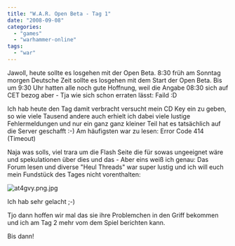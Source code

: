 ```yaml
---
title: "W.A.R. Open Beta - Tag 1"
date: "2008-09-08"
categories: 
  - "games"
  - "warhammer-online"
tags: 
  - "war"
---
```


Jawoll, heute sollte es losgehen mit der Open Beta. 8:30 früh am Sonntag morgen Deutsche Zeit sollte es losgehen mit dem Start der Open Beta. Bis um 9:30 Uhr hatten alle noch gute Hoffnung, weil die Angabe 08:30 sich auf CET bezog aber - Tja wie sich schon erraten lässt: Faild :D

Ich hab heute den Tag damit verbracht versucht mein CD Key ein zu geben, so wie viele Tausend andere auch erhielt ich dabei viele lustige Fehlermeldungen und nur ein ganz ganz kleiner Teil hat es tatsächlich auf die Server geschafft :-) Am häufigsten war zu lesen: Error Code 414 (Timeout)

Naja was solls, viel trara um die Flash Seite die für sowas ungeeignet wäre und spekulationen über dies und das - Aber eins weiß ich genau: Das Forum lesen und diverse "Heul Threads" war super lustig und ich will euch mein Fundstück des Tages nicht vorenthalten:

![at4gvy.png.jpg](/blog/images/at4gvy.png.jpg "at4gvy.png.jpg")

Ich hab sehr gelacht ;-)

Tjo dann hoffen wir mal das sie ihre Problemchen in den Griff bekommen und ich am Tag 2 mehr vom dem Spiel berichten kann.

Bis dann!

